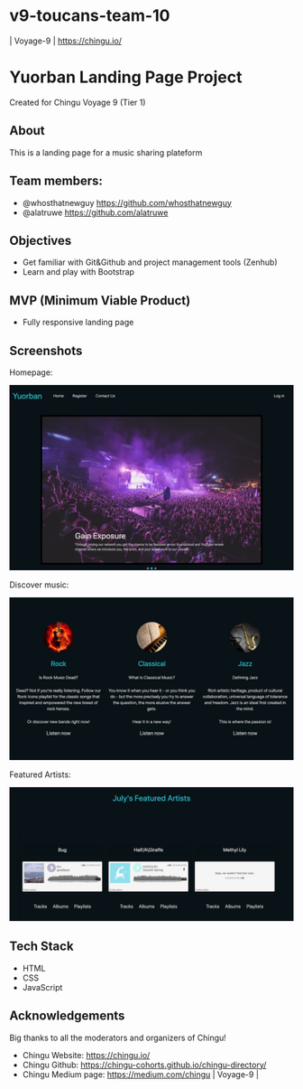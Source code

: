 # v9-toucans-team-10
 | Voyage-9 | https://chingu.io/

# Yuorban Landing Page Project


Created for Chingu Voyage 9 (Tier 1)


## About
This is a landing page for a music sharing plateform

## Team members:
* @whosthatnewguy https://github.com/whosthatnewguy
* @alatruwe https://github.com/alatruwe

## Objectives

* Get familiar with Git&Github and project management tools (Zenhub)
* Learn and play with Bootstrap

## MVP (Minimum Viable Product)
* Fully responsive landing page

## Screenshots
Homepage:

![homepage](homepage.jpg)

Discover music:

![discover music](discover.jpg)

Featured Artists:

![featured artists](featured-artists.jpg)

## Tech Stack
* HTML
* CSS
* JavaScript

## Acknowledgements
Big thanks to all the moderators and organizers of Chingu!
* Chingu Website: https://chingu.io/
* Chingu Github: https://chingu-cohorts.github.io/chingu-directory/
* Chingu Medium page: https://medium.com/chingu
| Voyage-9 |
